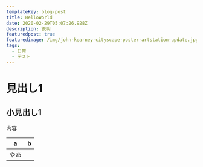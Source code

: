 ```yaml
---
templateKey: blog-post
title: HelloWorld
date: 2020-02-29T05:07:26.928Z
description: 説明
featuredpost: true
featuredimage: /img/john-kearney-cityscape-poster-artstation-update.jpg
tags:
  - 日常
  - テスト
---
```

# 見出し1
## 小見出し1
内容

| a | b |
|---|---|
|やあ|  |
